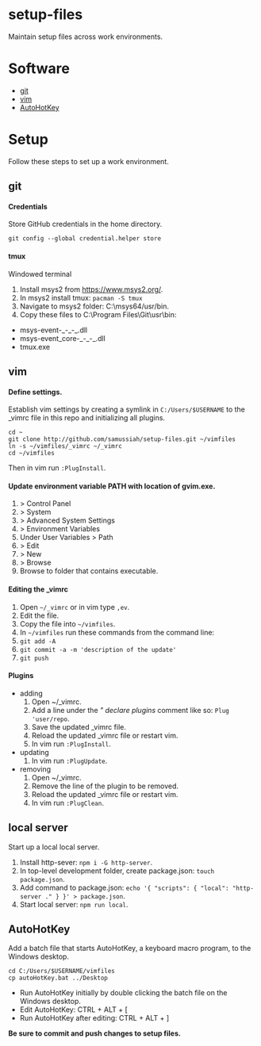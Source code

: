 # setup-files
Maintain setup files across work environments.

# Software
* [git](https://git-scm.com/)
* [vim](http://www.vim.org/)
* [AutoHotKey](https://autohotkey.com/)

# Setup
Follow these steps to set up a work environment.

## git

#### Credentials
Store GitHub credentials in the home directory.

```
git config --global credential.helper store
```

#### tmux
Windowed terminal

1. Install msys2 from https://www.msys2.org/.
2. In msys2 install tmux: `pacman -S tmux`
3. Navigate to msys2 folder: C:\msys64/usr/bin.
4. Copy these files to C:\Program Files\Git\usr\bin:
  - msys-event-\_-\_-\_.dll
  - msys-event\_core-\_-\_-\_.dll
  - tmux.exe

## vim

#### Define settings.
Establish vim settings by creating a symlink in `C:/Users/$USERNAME` to the \_vimrc file in this repo and initializing all plugins.

```
cd ~
git clone http://github.com/samussiah/setup-files.git ~/vimfiles
ln -s ~/vimfiles/_vimrc ~/_vimrc
cd ~/vimfiles
```

Then in vim run `:PlugInstall`.

#### Update environment variable PATH with location of gvim.exe.

1. \> Control Panel
2. \> System
3. \> Advanced System Settings
4. \> Environment Variables
5. Under User Variables \> Path
6. \> Edit
7. \> New
8. \> Browse
9. Browse to folder that contains executable.

#### Editing the \_vimrc
1. Open `~/_vimrc` or in vim type `,ev`.
2. Edit the file.
3. Copy the file into `~/vimfiles`.
4. In `~/vimfiles` run these commands from the command line:
  1. `git add -A`
  2. `git commit -a -m 'description of the update'`
  3. `git push`

#### Plugins

* adding
  1. Open ~/\_vimrc.
  2. Add a line under the _" declare plugins_ comment like so: `Plug 'user/repo`.
  3. Save the updated \_vimrc file.
  4. Reload the updated \_vimrc file or restart vim.
  5. In vim run `:PlugInstall`.
* updating
  1. In vim run `:PlugUpdate`.
* removing
  1. Open ~/\_vimrc.
  2. Remove the line of the plugin to be removed.
  3. Reload the updated \_vimrc file or restart vim.
  4. In vim run `:PlugClean`.

## local server
Start up a local local server.

1. Install http-sever: `npm i -G http-server`.
2. In top-level development folder, create package.json: `touch package.json`.
3. Add command to package.json: `echo '{ "scripts": { "local": "http-server ." } }' > package.json`.
4. Start local server: `npm run local`.

## AutoHotKey
Add a batch file that starts AutoHotKey, a keyboard macro program, to the Windows desktop.

```
cd C:/Users/$USERNAME/vimfiles
cp autoHotKey.bat ../Desktop
```

* Run AutoHotKey initially by double clicking the batch file on the Windows desktop.
* Edit AutoHotKey: CTRL + ALT + [
* Run AutoHotKey after editing: CTRL + ALT + ]

**Be sure to commit and push changes to setup files.**
